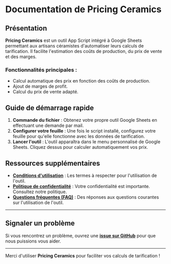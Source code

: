 # Documentation de Pricing Ceramics

## Présentation
**Pricing Ceramics** est un outil App Script intégré à Google Sheets permettant aux artisans céramistes d'automatiser leurs calculs de tarification. Il facilite l'estimation des coûts de production, du prix de vente et des marges.

### Fonctionnalités principales :
- Calcul automatique des prix en fonction des coûts de production.
- Ajout de marges de profit.
- Calcul du prix de vente adapté.

## Guide de démarrage rapide
1. **Commande du fichier** : Obtenez votre propre outil Google Sheets en effectuant une demande par mail.
2. **Configurer votre feuille** : Une fois le script installé, configurez votre feuille pour qu'elle fonctionne avec les données de tarification.
3. **Lancer l'outil** : L'outil apparaîtra dans le menu personnalisé de Google Sheets. Cliquez dessus pour calculer automatiquement vos prix.

## Ressources supplémentaires

- **[Conditions d'utilisation](conditions.md)** : Les termes à respecter pour l'utilisation de l'outil.
- **[Politique de confidentialité](confidentialite.md)** : Votre confidentialité est importante. Consultez notre politique.
- **[Questions fréquentes (FAQ)](faq.md)** : Des réponses aux questions courantes sur l'utilisation de l'outil.

---

## Signaler un problème

Si vous rencontrez un problème, ouvrez une **[issue sur GitHub](https://github.com/ton-utilisateur/artisan-business/issues)** pour que nous puissions vous aider.

---

Merci d'utiliser **Pricing Ceramics** pour faciliter vos calculs de tarification !
